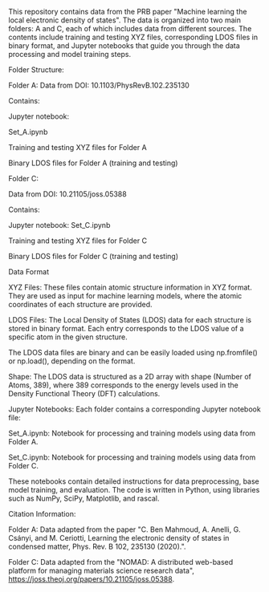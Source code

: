 This repository contains data from the PRB paper "Machine learning the local electronic density of states". The data is organized into two main folders: A and C, each of which includes data from different sources. The contents include training and testing XYZ files, corresponding LDOS files in binary format, and Jupyter notebooks that guide you through the data processing and model training steps.

Folder Structure:


Folder A: Data from DOI: 10.1103/PhysRevB.102.235130

Contains:

Jupyter notebook:

Set_A.ipynb

Training and testing XYZ files for Folder A

Binary LDOS files for Folder A (training and testing)

Folder C: 

Data from DOI: 10.21105/joss.05388

Contains:

Jupyter notebook: Set_C.ipynb

Training and testing XYZ files for Folder C

Binary LDOS files for Folder C (training and testing)

Data Format

XYZ Files: These files contain atomic structure information in XYZ format. They are used as input for machine learning models, where the atomic coordinates of each structure are provided.

LDOS Files: The Local Density of States (LDOS) data for each structure is stored in binary format. Each entry corresponds to the LDOS value of a specific atom in the given structure.

The LDOS data files are binary and can be easily loaded using np.fromfile() or np.load(), depending on the format.

Shape: The LDOS data is structured as a 2D array with shape (Number of Atoms, 389), where 389 corresponds to the energy levels used in the Density Functional Theory (DFT) calculations.

Jupyter Notebooks:
Each folder contains a corresponding Jupyter notebook file:

Set_A.ipynb: Notebook for processing and training models using data from Folder A.

Set_C.ipynb: Notebook for processing and training models using data from Folder C.

These notebooks contain detailed instructions for data preprocessing, base model training, and evaluation. The code is written in Python, using libraries such as NumPy, SciPy, Matplotlib, and rascal.

Citation Information:

Folder A: Data adapted from the paper "C. Ben Mahmoud, A. Anelli, G. Csányi, and M. Ceriotti, Learning the electronic density of states in condensed matter, Phys. Rev. B 102, 235130 (2020).".

Folder C: Data adapted from the "NOMAD: A distributed web-based platform for managing materials science research data", https://joss.theoj.org/papers/10.21105/joss.05388.

